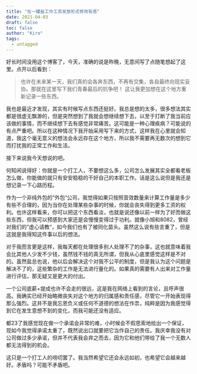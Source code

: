 ```yaml
---
title: "在一罐盐工作工资发放形式修改有感"
date: 2021-04-03
draft: false
toc: false
author: "Kiro"
tags: 
  - untagged
---
```


好长时间没用这个博客了，今天，准确的说是昨晚，无意间写了点随笔想起了这里。点开以后看到：
>也许在未来某一天，我们真的会各奔东西，不再有交集，各自最终向现实妥协。那就在这里写下我们青春最后的抗争吧！
这让我更加想在这个地方重新记录一些东西。

我也是最近才发现，其实有时候写点东西还挺好。我总是想的太多，很多想法其实都是很虚无飘渺的，但是突然想到了我就会想继续想下去，以至于打断了我当前应该做的事情，而不继续想下去有感觉非常痛苦。这可能是一种心理疾病？可能说的有点严重吧。所以在这种情况下我开始采用写下来的方式，这样我在心里就会知道，我这个毫无意义的想法会永远存在这个地方，所以我不需要再无数次的想到它而打扰我的正常工作和生活。

接下来说我今天想说的吧。

何知闲说得好：你就是一个打工人，不要想这么多，公司怎么发展其实全都看老板怎么做，你能做的就只有安安稳稳的干好自己的本职工作。话是这么说但是我还是想记录一下心路历程。

作为一个非纯外包的”外包“公司，我觉得如果只按照音效数量来计算工作量是多少有些不合理的，因为当你在处理某些杂事的时候，你就会丧失得到更多工资的权利。也许这样看来，你可以把这个东西看淡，也就是说还像以前一样为了好而做这些东西，但我可以预感到大家还是会慢慢变得过于功利。就像小旭和8082，曾经对我们的”虚心请教“，如今我们也有了被同化苗头。虽然这么说有些言重了，但是这就是我得知这件事以后的想法。

对于我而言更是这样，我每天都在处理很多别人处理不了的杂事，这也就意味着我会比其他人少发不少钱，虽然钱不钱的真无所谓，但我从心底里感觉这样是不对的。虽然盐总也说，他以后会解决这个对我不公平的制度，但是我认为这个问题是解决不了的，这些繁杂的工作是无法进行量化的。如果真的需要有人出来对工作量进行评估，那无疑又是更大的付出。

一个公司底薪+提成也许不会走的很远，这是我在网络上看到的言论，且呼声很高。我确实已经开始略微丧失对这个地方的归属感和责任感，尽管它一开始表现得那么强烈。这并不是我忘恩负义或任何不道德的想法在作祟，纯粹是因为我感觉得到它在发生意想不到的变化，而我可能还没有适应。

都23了我感觉现在做一个承诺会非常的难，小时候会不假思索地给出一个保证，现如今我觉得承诺太重了，既然说出口就要把它当作自己的责任。我庆幸我没有对公司做过多少承诺，但并不代表我会弃之而去，因为它和他们带给了我一个无数人都无法得到的机会。

这只是一个打工人的唠叨罢了。我当然希望它还会永远如初，也希望它会越来越好。矛盾吗？可能不矛盾吧。
